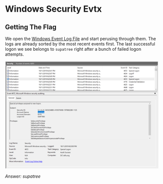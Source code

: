 # Windows Security Evtx

## Getting The Flag

We open the <a href='src/Security.evtx'>Windows Event Log File</a> and start perusing through them. The logs are already sorted by the most recent events first. The last successful logon we see belongs to `supatree` right after a bunch of failed logon attempts.

<img src='img/flag.png'>

*Answer: supatree*
